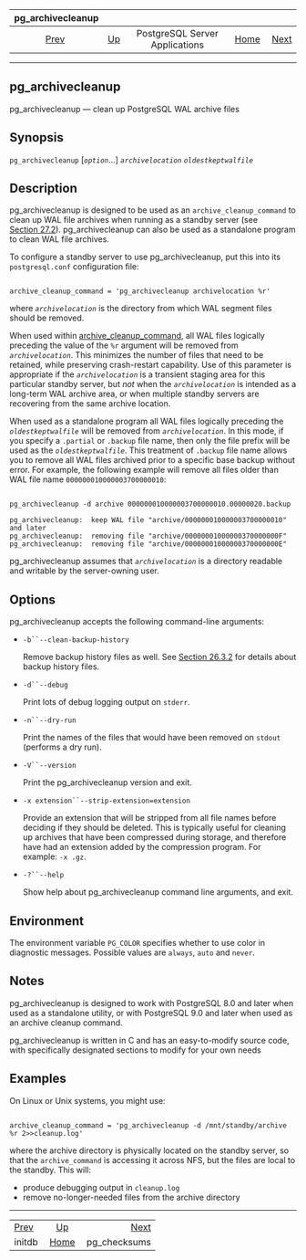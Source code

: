 <!--?xml version="1.0" encoding="UTF-8" standalone="no"?-->

|         pg\_archivecleanup        |                                                              |                                |                                                       |                                              |
| :-------------------------------: | :----------------------------------------------------------- | :----------------------------: | ----------------------------------------------------: | -------------------------------------------: |
| [Prev](app-initdb.html "initdb")  | [Up](reference-server.html "PostgreSQL Server Applications") | PostgreSQL Server Applications | [Home](index.html "PostgreSQL 17devel Documentation") |  [Next](app-pgchecksums.html "pg_checksums") |

***

## pg\_archivecleanup

pg\_archivecleanup — clean up PostgreSQL WAL archive files

## Synopsis

`pg_archivecleanup` \[*`option`*...] *`archivelocation`* *`oldestkeptwalfile`*

## Description

pg\_archivecleanup is designed to be used as an `archive_cleanup_command` to clean up WAL file archives when running as a standby server (see [Section 27.2](warm-standby.html "27.2. Log-Shipping Standby Servers")). pg\_archivecleanup can also be used as a standalone program to clean WAL file archives.

To configure a standby server to use pg\_archivecleanup, put this into its `postgresql.conf` configuration file:

```

archive_cleanup_command = 'pg_archivecleanup archivelocation %r'
```

where *`archivelocation`* is the directory from which WAL segment files should be removed.

When used within [archive\_cleanup\_command](runtime-config-wal.html#GUC-ARCHIVE-CLEANUP-COMMAND), all WAL files logically preceding the value of the `%r` argument will be removed from *`archivelocation`*. This minimizes the number of files that need to be retained, while preserving crash-restart capability. Use of this parameter is appropriate if the *`archivelocation`* is a transient staging area for this particular standby server, but *not* when the *`archivelocation`* is intended as a long-term WAL archive area, or when multiple standby servers are recovering from the same archive location.

When used as a standalone program all WAL files logically preceding the *`oldestkeptwalfile`* will be removed from *`archivelocation`*. In this mode, if you specify a `.partial` or `.backup` file name, then only the file prefix will be used as the *`oldestkeptwalfile`*. This treatment of `.backup` file name allows you to remove all WAL files archived prior to a specific base backup without error. For example, the following example will remove all files older than WAL file name `000000010000003700000010`:

```

pg_archivecleanup -d archive 000000010000003700000010.00000020.backup

pg_archivecleanup:  keep WAL file "archive/000000010000003700000010" and later
pg_archivecleanup:  removing file "archive/00000001000000370000000F"
pg_archivecleanup:  removing file "archive/00000001000000370000000E"
```

pg\_archivecleanup assumes that *`archivelocation`* is a directory readable and writable by the server-owning user.

## Options

pg\_archivecleanup accepts the following command-line arguments:

* `-b``--clean-backup-history`

    Remove backup history files as well. See [Section 26.3.2](continuous-archiving.html#BACKUP-BASE-BACKUP "26.3.2. Making a Base Backup") for details about backup history files.

* `-d``--debug`

    Print lots of debug logging output on `stderr`.

* `-n``--dry-run`

    Print the names of the files that would have been removed on `stdout` (performs a dry run).

* `-V``--version`

    Print the pg\_archivecleanup version and exit.

* `-x extension``--strip-extension=extension`

    Provide an extension that will be stripped from all file names before deciding if they should be deleted. This is typically useful for cleaning up archives that have been compressed during storage, and therefore have had an extension added by the compression program. For example: `-x .gz`.

* `-?``--help`

    Show help about pg\_archivecleanup command line arguments, and exit.

## Environment

The environment variable `PG_COLOR` specifies whether to use color in diagnostic messages. Possible values are `always`, `auto` and `never`.

## Notes

pg\_archivecleanup is designed to work with PostgreSQL 8.0 and later when used as a standalone utility, or with PostgreSQL 9.0 and later when used as an archive cleanup command.

pg\_archivecleanup is written in C and has an easy-to-modify source code, with specifically designated sections to modify for your own needs

## Examples

On Linux or Unix systems, you might use:

```

archive_cleanup_command = 'pg_archivecleanup -d /mnt/standby/archive %r 2>>cleanup.log'
```

where the archive directory is physically located on the standby server, so that the `archive_command` is accessing it across NFS, but the files are local to the standby. This will:

* produce debugging output in `cleanup.log`
* remove no-longer-needed files from the archive directory

***

|                                   |                                                              |                                              |
| :-------------------------------- | :----------------------------------------------------------: | -------------------------------------------: |
| [Prev](app-initdb.html "initdb")  | [Up](reference-server.html "PostgreSQL Server Applications") |  [Next](app-pgchecksums.html "pg_checksums") |
| initdb                            |     [Home](index.html "PostgreSQL 17devel Documentation")    |                                pg\_checksums |
